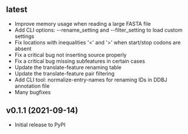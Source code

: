 ## latest
* Improve memory usage when reading a large FASTA file
* Add CLI options: --rename_setting and --filter_setting to load custom settings
* Fix locations with inequalities '<' and '>' when start/stop codons are absent
* Fix a critical bug not inserting source properly
* Fix a critical bug missing subfeatures in certain cases
* Update the translate-feature renaming table
* Update the translate-feature pair filtering
* Add CLI tool: normalize-entry-names for renaming IDs in DDBJ annotation file
* Many bugfixes

## v0.1.1 (2021-09-14)
* Initial release to PyPI